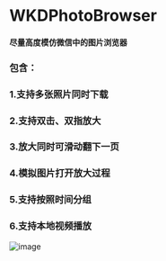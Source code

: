 # WKDPhotoBrowser
#### 尽量高度模仿微信中的图片浏览器

### 包含：
### 1.支持多张照片同时下载
### 2.支持双击、双指放大
### 3.放大同时可滑动翻下一页
### 4.模拟图片打开放大过程
### 5.支持按照时间分组
### 6.支持本地视频播放

![image](https://github.com/zhoumo199163/WKDPhotoBrowser/blob/master/Untitled.gif) 

